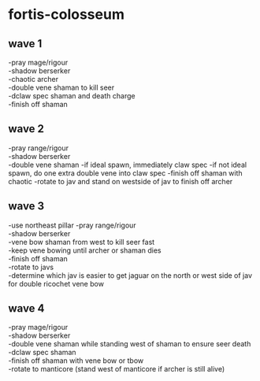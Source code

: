 # fortis-colosseum

## wave 1
  -pray mage/rigour  
  -shadow berserker  
  -chaotic archer  
  -double vene shaman to kill seer  
  -dclaw spec shaman and death charge  
  -finish off shaman  

## wave 2
  -pray range/rigour  
  -shadow berserker  
  -double vene shaman
    -if ideal spawn, immediately claw spec
    -if not ideal spawn, do one extra double vene into claw spec
  -finish off shaman with chaotic
  -rotate to jav and stand on westside of jav to finish off archer  

## wave 3
  -use northeast pillar
  -pray range/rigour  
  -shadow berserker  
  -vene bow shaman from west to kill seer fast  
  -keep vene bowing until archer or shaman dies  
  -finish off shaman  
  -rotate to javs  
  -determine which jav is easier to get jaguar on the north or west side of jav for double ricochet vene bow  

## wave 4
  -pray mage/rigour  
  -shadow berserker  
  -double vene shaman while standing west of shaman to ensure seer death  
  -dclaw spec shaman  
  -finish off shaman with vene bow or tbow  
  -rotate to manticore (stand west of manticore if archer is still alive)  
